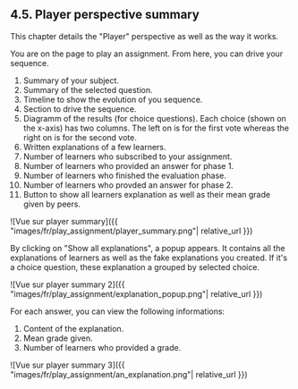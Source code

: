 ## 4.5. Player perspective summary

This chapter details the "Player" perspective as well as the way it works.

You are on the page to play an assignment. From here, you can drive your sequence.
1. Summary of your subject.
2. Summary of the selected question.
3. Timeline to show the evolution of you sequence.
4. Section to drive the sequence.
5. Diagramm of the results (for choice questions). Each choice (shown on the x-axis) has two columns. The left on is for the first vote whereas the right on is for the second vote.
6. Written explanations of a few learners.
7. Number of learners who subscribed to your assignment.
8. Number of learners who provided an answer for phase 1.
9. Number of learners who finished the evaluation phase.
10. Number of learners who provded an answer for phase 2.
11. Button to show all learners explanation as well as their mean grade given by peers.

![Vue sur player summary]({{ "images/fr/play_assignment/player_summary.png"| relative_url }})

By clicking on "Show all explanations", a popup appears. It contains all the explanations of learners as well as the fake explanations you created. If it's a choice question, these explanation a grouped by selected choice.

![Vue sur player summary 2]({{ "images/fr/play_assignment/explanation_popup.png"| relative_url }})

For each answer, you can view the following informations:
1. Content of the explanation.
2. Mean grade given.
3. Number of learners who provided a grade.

![Vue sur player summary 3]({{ "images/fr/play_assignment/an_explanation.png"| relative_url }})
